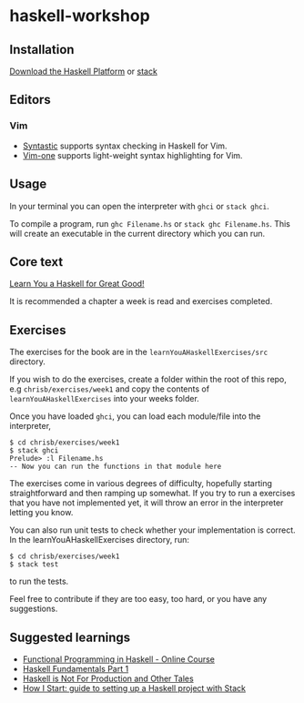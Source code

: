 haskell-workshop
================

Installation
------------
[Download the Haskell Platform](https://www.haskell.org/platform/) or
[stack](https://docs.haskellstack.org/en/stable/install_and_upgrade/)

Editors
-------
### Vim
* [Syntastic](https://github.com/vim-syntastic/syntastic) supports syntax checking in Haskell for Vim.
* [Vim-one](https://github.com/rakr/vim-one/) supports light-weight syntax highlighting for Vim.

Usage
-----
In your terminal you can open the interpreter with `ghci` or `stack ghci`.

To compile a program, run `ghc Filename.hs` or `stack ghc Filename.hs`. This
will create an executable in the current directory which you can run.

Core text
-----------
[Learn You a Haskell for Great Good!](http://learnyouahaskell.com/chapters)

It is recommended a chapter a week is read and exercises completed. 

Exercises
---------
The exercises for the book are in the `learnYouAHaskellExercises/src`
directory.

If you wish to do the exercises, create a folder within the root of this repo,
e.g `chrisb/exercises/week1` and copy the contents of
`learnYouAHaskellExercises` into your weeks folder. 

Once you have loaded `ghci`, you can load each module/file into the
interpreter,

```
$ cd chrisb/exercises/week1
$ stack ghci
Prelude> :l Filename.hs
-- Now you can run the functions in that module here
```

The exercises come in various degrees of difficulty, hopefully starting
straightforward and then ramping up somewhat. If you try to run a exercises
that you have not implemented yet, it will throw an error in the interpreter
letting you know.

You can also run unit tests to check whether your implementation is correct. In
the learnYouAHaskellExercises directory, run:

```
$ cd chrisb/exercises/week1
$ stack test
```

to run the tests.

Feel free to contribute if they are too easy, too hard, or you have any
suggestions.

Suggested learnings
-------------------
* [Functional Programming in Haskell - Online Course](https://www.futurelearn.com/courses/functional-programming-haskell/3)
* [Haskell Fundamentals Part 1](https://app.pluralsight.com/library/courses/haskell-fundamentals-part1/table-of-contents)
* [Haskell is Not For Production and Other Tales](https://www.youtube.com/watch?v=mlTO510zO78)
* [How I Start: guide to setting up a Haskell project with Stack](http://howistart.org/posts/haskell/)
